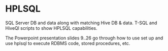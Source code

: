 # HPLSQL
SQL Server DB and data along with matching Hive DB &amp; data. T-SQL and HiveQl scripts to show HPLSQL capabilities.

The Powerpoint presentation slides 9..26 go through how to use set up and use hplsql to execute RDBMS code, stored procedures, etc. 
